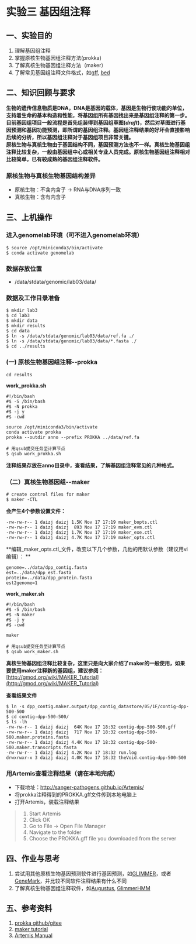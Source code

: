 # 实验三 基因组注释  
## 一、实验目的  
1. 理解基因组注释
2. 掌握原核生物基因组注释方法(prokka)
3. 了解真核生物基因组注释方法（maker）
4. 了解常见基因组注释文件格式，如[gff](https://www.ensembl.org/info/website/upload/gff.html?redirect=no), [bed](https://grch37.ensembl.org/info/website/upload/bed.html)

## 二、知识回顾与要求  
 **生物的遗传信息物质是DNA，DNA是基因的载体，基因是生物行使功能的单位，支持着生命的基本构造和性能，将基因组所有基因找出来是基因组注释的第一步。**   
 **目前基因组项目一般流程是首先组装得到基因组草图(_draft_)，然后对草图进行基因预测和基因功能预测，即所谓的基因组注释。基因组注释结果的好坏会直接影响后续的分析，所以基因组注释对于基因组项目非常关键。**  
 **原核生物与真核生物由于基因结构不同，基因预测方法也不一样。真核生物基因组注释比较复杂，一般由基因组中心或相关专业人员完成。原核生物基因组注释相对比较简单，已有较成熟的基因组注释软件。**  

### 原核生物与真核生物基因结构差异
- 原核生物：不含内含子 -> RNA与DNA序列一致  
- 真核生物：含有内含子

## 三、上机操作
### 进入genomelab环境（可不进入genomelab环境）
```shell
$ source /opt/miniconda3/bin/activate
$ conda activate genomelab
```

### 数据存放位置  
- /data/stdata/genomic/lab03/data/  

### 数据及工作目录准备  
```shell
$ mkdir lab3
$ cd lab3
$ mkdir data
$ mkdir results
$ cd data
$ ln -s /data/stdata/genomic/lab03/data/ref.fa ./
$ ln -s /data/stdata/genomic/lab03/data/*.fasta ./
$ cd ../results
```

### (一) 原核生物基因组注释--prokka    
```shell
cd results
```

 **work_prokka.sh** 
```shell
#!/bin/bash
#$ -S /bin/bash
#$ -N prokka
#$ -j y
#$ -cwd

source /opt/miniconda3/bin/activate
conda activate prokka
prokka --outdir anno --prefix PROKKA ../data/ref.fa
```

```shell
# 用qsub提交任务至计算节点
$ qsub work_prokka.sh
```
**注释结果存放在anno目录中，查看结果，了解基因组注释常见的几种格式。** 

### （二）真核生物基因组--maker  
```shell
# create control files for maker
$ maker -CTL
```

 **会产生4个参数设置文件：** 
```shell
-rw-rw-r-- 1 daizj daizj 1.5K Nov 17 17:19 maker_bopts.ctl
-rw-rw-r-- 1 daizj daizj  893 Nov 17 17:19 maker_evm.ctl
-rw-rw-r-- 1 daizj daizj 1.7K Nov 17 17:19 maker_exe.ctl
-rw-rw-r-- 1 daizj daizj 4.7K Nov 17 17:19 maker_opts.ctl
```

 **编辑_maker_opts.ctl_文件，改变以下几个参数，几他的用默认参数（建议用vi编辑）：  ** 
```shell
genome=../data/dpp_contig.fasta  
est=../data/dpp_est.fasta  
protein=../data/dpp_protein.fasta  
est2genome=1  
```

 **work_maker.sh** 
```shell
#!/bin/bash
#$ -S /bin/bash
#$ -N maker
#$ -j y
#$ -cwd

maker
```

```shell
# 用qsub提交任务至计算节点
$ qsub work_maker.sh
```

 **真核生物基因组注释比较复杂，这里只是向大家介绍了maker的一般使用，如果要使用maker注释新的基因组，建议参阅：** 
[http://gmod.org/wiki/MAKER_Tutorial](http://gmod.org/wiki/MAKER_Tutorial)  

 **查看结果文件** 
```shell
$ ln -s dpp_contig.maker.output/dpp_contig_datastore/05/1F/contig-dpp-500-500
$ cd contig-dpp-500-500/
$ ls -lh
-rw-rw-r-- 1 daizj daizj  64K Nov 17 18:32 contig-dpp-500-500.gff
-rw-rw-r-- 1 daizj daizj  717 Nov 17 18:32 contig-dpp-500-500.maker.proteins.fasta
-rw-rw-r-- 1 daizj daizj 4.4K Nov 17 18:32 contig-dpp-500-500.maker.transcripts.fasta
-rw-rw-r-- 1 daizj daizj 4.2K Nov 17 18:32 run.log
drwxrwxr-x 3 daizj daizj 4.0K Nov 17 18:32 theVoid.contig-dpp-500-500
```

### 用Artemis查看注释结果（请在本地完成）  
- 下载地址：http://sanger-pathogens.github.io/Artemis/  
- 将prokka注释得到的PROKKA.gff文件传到本地电脑上  
- 打开Artemis，装载注释结果  
>    1. Start Artemis  
>    2. Click OK  
>    3. Go to File -> Open File Manager  
>    4. Navigate to the folder  
>    5. Choose the PROKKA.gff file you downloaded from the server

## 四、作业与思考  
1. 尝试用其他原核生物基因预测软件进行基因预测，如[GLIMMER](http://ccb.jhu.edu/software/glimmer/index.shtml)，或者[GeneMark](http://topaz.gatech.edu/GeneMark/)，并比较不同软件注释结果有什么不同
2. 了解真核生物基因组注释软件，如[Augustus](http://bioinf.uni-greifswald.de/augustus/), [GlimmerHMM](http://ccb.jhu.edu/software/glimmerhmm/)

## 五、参考资料  
1. [prokka github/gitee](https://gitee.com/ZhijunBioinf/genomicSoftware-prokka)
2. [maker tutorial](http://gmod.org/wiki/MAKER_Tutorial)
3. [Artemis Manual](https://sanger-pathogens.github.io/Artemis/Artemis/artemis-manual.html)
